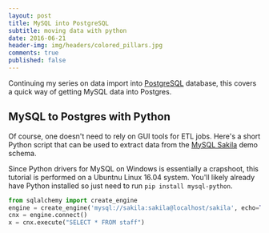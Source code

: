```yaml
---
layout: post
title: MySQL into PostgreSQL
subtitle: moving data with python
date: 2016-06-21
header-img: img/headers/colored_pillars.jpg
comments: true
published: false
---
```


Continuing my series on data import into [PostgreSQL](https://www.postgresql.org/) database, this covers a quick way of getting MySQL data into Postgres. 

## MySQL to Postgres with Python

Of course, one doesn't need to rely on GUI tools for ETL jobs.  Here's a short Python script that can be used to extract data from the [MySQL Sakila](https://dev.mysql.com/doc/sakila/en/) demo schema.

Since Python drivers for MySQL on Windows is essentially a crapshoot, this tutorial is performed on a Ubuntnu Linux 16.04 system. You'll likely already have Python installed so just need to run ```pip install mysql-python```. 

```python 
from sqlalchemy import create_engine
engine = create_engine('mysql://sakila:sakila@localhost/sakila', echo=True)
cnx = engine.connect()
x = cnx.execute("SELECT * FROM staff")


```

 

